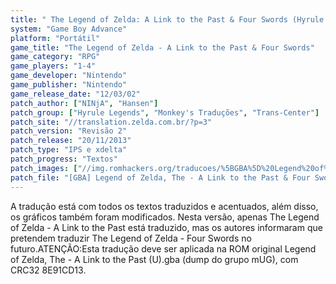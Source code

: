 ```yaml
---
title: " The Legend of Zelda: A Link to the Past & Four Swords (Hyrule Legends, Monkey's Traduções e Trans-Center)"
system: "Game Boy Advance"
platform: "Portátil"
game_title: "The Legend of Zelda - A Link to the Past & Four Swords"
game_category: "RPG"
game_players: "1-4"
game_developer: "Nintendo"
game_publisher: "Nintendo"
game_release_date: "12/03/02"
patch_author: ["NINjA", "Hansen"]
patch_group: ["Hyrule Legends", "Monkey's Traduções", "Trans-Center"]
patch_site: "//translation.zelda.com.br/?p=3"
patch_version: "Revisão 2"
patch_release: "20/11/2013"
patch_type: "IPS e xdelta"
patch_progress: "Textos"
patch_images: ["//img.romhackers.org/traducoes/%5BGBA%5D%20Legend%20of%20Zelda,%20The%20-%20A%20Link%20to%20the%20Past%20-%20Hyrule%20Legends%20-%201.png","//img.romhackers.org/traducoes/%5BGBA%5D%20Legend%20of%20Zelda,%20The%20-%20A%20Link%20to%20the%20Past%20-%20Hyrule%20Legends%20-%202.png","//img.romhackers.org/traducoes/%5BGBA%5D%20Legend%20of%20Zelda,%20The%20-%20A%20Link%20to%20the%20Past%20-%20Hyrule%20Legends%20-%203.png"]
patch_file: "[GBA] Legend of Zelda, The - A Link to the Past & Four Swords (U) [T-BR] [T-NINjA, Hansen e grande elenco G-Hyrule Legends, Monkey's Traduções e Trans-Center] [V-Revisão 2 P-100% A-2013].rar"
---
```

A tradução está com todos os textos traduzidos e acentuados, além disso, os gráficos também foram modificados. Nesta versão, apenas The Legend of Zelda - A Link to the Past está traduzido, mas os autores informaram que pretendem traduzir The Legend of Zelda - Four Swords no futuro.ATENÇÃO:Esta tradução deve ser aplicada na ROM original Legend of Zelda, The - A Link to the Past (U).gba (dump do grupo mUG), com CRC32 8E91CD13.